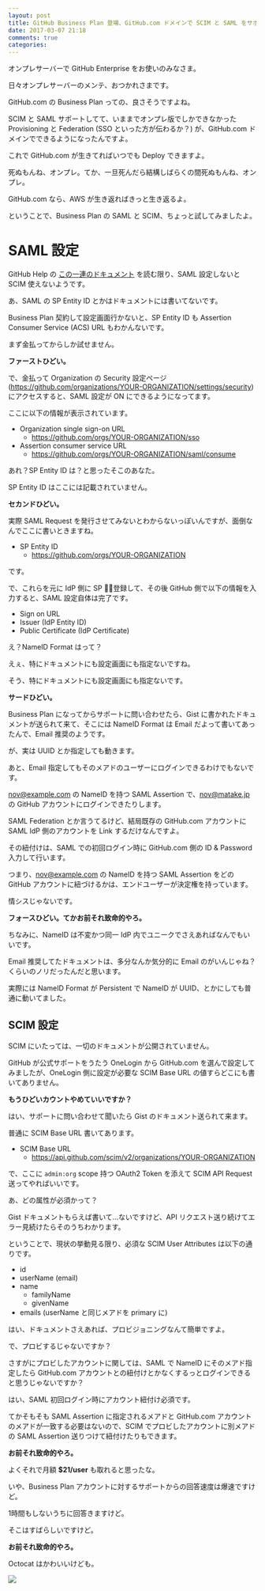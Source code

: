 ```yaml
---
layout: post
title: GitHub Business Plan 登場、GitHub.com ドメインで SCIM と SAML をサポート。
date: 2017-03-07 21:18
comments: true
categories:
---
```


オンプレサーバーで GitHub Enterprise をお使いのみなさま。

日々オンプレサーバーのメンテ、おつかれさまです。

GitHub.com の Business Plan っての、良さそうですよね。

SCIM と SAML サポートしてて、いままでオンプレ版でしかできなかった Provisioning と Federation (SSO といった方が伝わるか？) が、GitHub.com ドメインでできるようになったんですよ。

これで GitHub.com が生きてればいつでも Deploy できますよ。

死ぬもんね、オンプレ。てか、一旦死んだら結構しばらくの間死ぬもんね、オンプレ。

GitHub.com なら、AWS が生き返ればきっと生き返るよ。

ということで、Business Plan の SAML と SCIM、ちょっと試してみましたよ。

# SAML 設定

GitHub Help の [この一連のドキュメント](https://help.github.com/articles/managing-member-identity-and-access-in-your-organization-with-saml-single-sign-on/) を読む限り、SAML 設定しないと SCIM 使えないようです。

あ、SAML の SP Entity ID とかはドキュメントには書いてないです。

Business Plan 契約して設定画面行かないと、SP Entity ID も Assertion Consumer Service (ACS) URL もわかんないです。

まず金払ってからしか試せません。

**ファーストひどい。**

<!-- more -->

で、金払って Organization の Security 設定ページ (https://github.com/organizations/YOUR-ORGANIZATION/settings/security) にアクセスすると、SAML 設定が ON にできるようになってます。

ここに以下の情報が表示されています。

* Organization single sign-on URL
  * https://github.com/orgs/YOUR-ORGANIZATION/sso
* Assertion consumer service URL
  * https://github.com/orgs/YOUR-ORGANIZATION/saml/consume

あれ？SP Entity ID は？と思ったそこのあなた。

SP Entity ID はここには記載されていません。

**セカンドひどい。**

実際 SAML Request を発行させてみないとわからないっぽいんですが、面倒なんでここに書いときますね。

* SP Entity ID
  * https://github.com/orgs/YOUR-ORGANIZATION

です。

で、これらを元に IdP 側に SP 登録して、その後 GitHub 側で以下の情報を入力すると、SAML 設定自体は完了です。

* Sign on URL
* Issuer (IdP Entity ID)
* Public Certificate (IdP Certificate)

え？NameID Format はって？

えぇ、特にドキュメントにも設定画面にも指定ないですね。

そう、特にドキュメントにも設定画面にも指定ないです。

**サードひどい。**

Business Plan になってからサポートに問い合わせたら、Gist に書かれたドキュメントが送られて来て、そこには NameID Format は Email だよって書いてあったんで、Email 推奨のようです。

が、実は UUID とか指定しても動きます。

あと、Email 指定してもそのメアドのユーザーにログインできるわけでもないです。

nov@example.com の NameID を持つ SAML Assertion で、nov@matake.jp の GitHub アカウントにログインできたりします。

SAML Federation とか言うてるけど、結局既存の GitHub.com アカウントに SAML IdP 側のアカウントを Link するだけなんですよ。

その紐付けは、SAML での初回ログイン時に GitHub.com 側の ID & Password 入力して行います。

つまり、nov@example.com の NameID を持つ SAML Assertion をどの GitHub アカウントに紐づけるかは、エンドユーザーが決定権を持っています。

情シスじゃないです。

**フォースひどい。てかお前それ致命的やろ。**

ちなみに、NameID は不変かつ同一 IdP 内でユニークでさえあればなんでもいいです。

Email 推奨してたドキュメントは、多分なんか気分的に Email のがいんじゃね？くらいのノリだったんだと思います。

実際には NameID Format が Persistent で NameID が UUID、とかにしても普通に動いてました。

## SCIM 設定

SCIM にいたっては、一切のドキュメントが公開されていません。

GitHub が公式サポートをうたう OneLogin から GitHub.com を選んで設定してみましたが、OneLogin 側に設定が必要な SCIM Base URL の値すらどこにも書いてありません。

**もうひどいカウントやめていいですか？**

はい、サポートに問い合わせて聞いたら Gist のドキュメント送られて来ます。

普通に SCIM Base URL 書いてあります。

* SCIM Base URL
  * https://api.github.com/scim/v2/organizations/YOUR-ORGANIZATION

で、ここに `admin:org` scope 持つ OAuth2 Token を添えて SCIM API Request 送ってやればいいです。

あ、どの属性が必須かって？

Gist ドキュメントもらえば書いて...ないですけど、API リクエスト送り続けてエラー見続けたらそのうちわかります。

ということで、現状の挙動見る限り、必須な SCIM User Attributes は以下の通りです。

* id
* userName (email)
* name
  * familyName
  * givenName
* emails (userName と同じメアドを primary に)

はい、ドキュメントさえあれば、プロビジョニングなんて簡単ですよ。

で、プロビするじゃないですか？

さすがにプロビしたアカウントに関しては、SAML で NameID にそのメアド指定したら GitHub.com アカウントとの紐付けとかなくするっとログインできると思うじゃないですか？

はい、SAML 初回ログイン時にアカウント紐付け必須です。

てかそもそも SAML Assertion に指定されるメアドと GitHub.com アカウントのメアドが一致する必要はないので、SCIM でプロビしたアカウントに別メアドの SAML Assertion 送りつけて紐付けたりもできます。

**お前それ致命的やろ。**

よくそれで月額 **$21/user** も取れると思ったな。

いや、Business Plan アカウントに対するサポートからの回答速度は爆速ですけど。

1時間もしないうちに回答きますけど。

そこはすばらしいですけど。

**お前それ致命的やろ。**

Octocat はかわいいけども。

<a href="https://www.amazon.co.jp/Github-Octocat-Figurine-%E3%82%AA%E3%82%AF%E3%83%88%E3%82%AD%E3%83%A3%E3%83%83%E3%83%88-%E3%83%95%E3%82%A3%E3%82%AE%E3%83%A5%E3%82%A2/dp/B01L6VR96O/ref=as_li_ss_il?ie=UTF8&qid=1491031942&sr=8-7&keywords=github&linkCode=li3&tag=bianca0b-22&linkId=0a81153b8af09233c305993da8a2a3ee" target="_blank"><img border="0" src="//ws-fe.amazon-adsystem.com/widgets/q?_encoding=UTF8&ASIN=B01L6VR96O&Format=_SL250_&ID=AsinImage&MarketPlace=JP&ServiceVersion=20070822&WS=1&tag=bianca0b-22" ></a><img src="https://ir-jp.amazon-adsystem.com/e/ir?t=bianca0b-22&l=li3&o=9&a=B01L6VR96O" width="1" height="1" border="0" alt="" style="border:none !important; margin:0px !important;" />